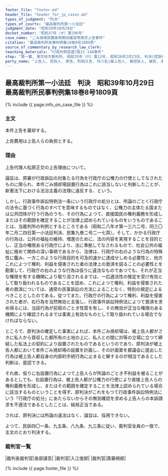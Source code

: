 ```yaml
---
footer_file: "footer.md"
header_file: "header_for_jp_cases.md"
types_of_judgment: "判決"
types_of_courts: "最高裁判所第一小法廷"
judgment_date: "昭和39年10月29日"
docket_number: "昭和37年（オ）第296号"
case_name: "ごみ焼場設置条例無効確認等請求上告事件"
citation: "最高裁判所民事判例集18巻8号1809頁"
source_of_commentary_by_research_law_clerk:
teaching_materials: "行政判例百選7版II-148事件"
step: "第一審, 東京地方裁判所, 昭和35年（行）第12号, 昭和36年2月23日, 判決|控訴審, 東京高等裁判所, 昭和36年（ネ）第431号, 昭和36年12月14日, 判決"
party_name: "上告人, 控訴人, 原告, 町田又吉, 外八名|被上告人, 被控訴人, 被告, 東京都"
---
```


## 最高裁判所第一小法廷　判決　昭和39年10月29日　最高裁判所民事判例集18巻8号1809頁




{% include {{ page.info_on_case_file }}  %}

















### 主文



本件上告を棄却する。

上告費用は上告人らの負担とする。





### 理由



上告代理人松原正交の上告理由について。

論旨は、原審が行政訴訟の対象たる行為を行政庁の公権力の行使としてなされたものに限られ、本件ごみ焼却場設置行為はこれに該当しないと判断したことが、新憲法下における法治主義の法理に違反する、という。

しかし、行政事件訴訟特例法一条にいう行政庁の処分とは、所論のごとく行政庁の法令に基づく行為のすべてを意味するものではなく、公権力の主体たる国または公共団体が行う行為のうち、その行為によつて、直接国民の権利義務を形成しまたはその範囲を確定することが法律上認められているものをいうものであることは、当裁判所の判例とするところである（昭和二八年オ第一三六二号、同三〇年二月二四日第一小法廷判決、民集九巻二号二一七頁）。そして、かかる行政庁の行為は、公共の福祉の維持、増進のために、法の内容を実現することを目的とし、正当の権限ある行政庁により、法に準拠してなされるもので、社会公共の福祉に極めて関係の深い事柄であるから、法律は、行政庁の右のような行為の特殊性に鑑み、一方このような行政目的を可及的速かに達成せしめる必要性と、他方これによつて権利、利益を侵害された者の法律上の救済を図ることの必要性とを勘案して、行政庁の右のような行為は仮りに違法なものであつても、それが正当な権限を有する機関により取り消されるまでは、一応適法性の推定を受け有効として取り扱われるものであることを認め、これによつて権利、利益を侵害された者の救済については、通常の民事訴訟の方法によることなく、特別の規定によるべきこととしたのである。従つてまた、行政庁の行為によつて権利、利益を侵害された者が、右行為を当然無効と主張し、行政事件訴訟特例法によつて救済を求め得るには、当該行為が前叙のごとき性質を有し、その無効が正当な権限のある機関により確認されるまでは事実上有効なものとして取り扱われている場合でなければならない。

ところで、原判決の確定した事実によれば、本件ごみ焼却場は、被上告人都がさきに私人から買収した都所有の土地の上に、私人との間に対等の立場に立つて締結した私法上の契約により設置されたものであるというのであり、原判決が被上告人都において本件ごみ焼却場の設置を計画し、その計画案を都議会に提出した行為は被上告人都自身の内部的手続行為に止まると解するのが相当であるとした判断は、是認できる。

それ故、仮りに右設置行為によつて上告人らが所論のごとき不利益を被ることがあるとしても、右設置行為は、被上告人都が公権力の行使により直接上告人らの権利義務を形成し、またはその範囲を確定することを法律上認められている場合に該当するものということを得ず、原判決がこれをもつて行政事件訴訟特例法にいう「行政庁の処分」にあたらないからその無効確認を求める上告人らの本訴請求を不適法であるとしたことは、結局正当である。

されば、原判決には所論の違法はなく、論旨は、採用できない。

よつて、民訴四〇一条、九五条、八九条、九三条に従い、裁判官全員の一致で、主文のとおり判決する。

### 裁判官一覧

|裁判長裁判官|長部謹吾|
|裁判官|入江俊郎|
|裁判官|斎藤朔郎|


{% include {{ page.footer_file }}  %}


